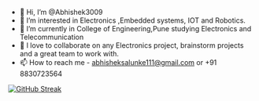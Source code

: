 - 👋 Hi, I’m @Abhishek3009
- 👀 I’m interested in Electronics ,Embedded systems, IOT and Robotics.
- 🌱 I’m currently in College of Engineering,Pune studying Electronics and Telecommunication
- 💞️ I love to collaborate on any Electronics project, brainstorm projects and a great team to work with.
- 📫 How to reach me - abhisheksalunke111@gmail.com or +91 8830723564

[![GitHub Streak](https://github-readme-streak-stats.herokuapp.com?user=Abhishek3009)](https://git.io/streak-stats)
